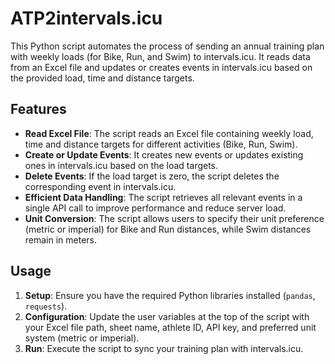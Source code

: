 # ATP2intervals.icu

This Python script automates the process of sending an annual training plan with weekly loads (for Bike, Run, and Swim) to intervals.icu. It reads data from an Excel file and updates or creates events in intervals.icu based on the provided load, time and distance targets.

## Features

- **Read Excel File**: The script reads an Excel file containing weekly load, time and distance targets for different activities (Bike, Run, Swim).
- **Create or Update Events**: It creates new events or updates existing ones in intervals.icu based on the load targets.
- **Delete Events**: If the load target is zero, the script deletes the corresponding event in intervals.icu.
- **Efficient Data Handling**: The script retrieves all relevant events in a single API call to improve performance and reduce server load.
- **Unit Conversion**: The script allows users to specify their unit preference (metric or imperial) for Bike and Run distances, while Swim distances remain in meters.

## Usage

1. **Setup**: Ensure you have the required Python libraries installed (`pandas`, `requests`).
2. **Configuration**: Update the user variables at the top of the script with your Excel file path, sheet name, athlete ID, API key, and preferred unit system (metric or imperial).
3. **Run**: Execute the script to sync your training plan with intervals.icu.
